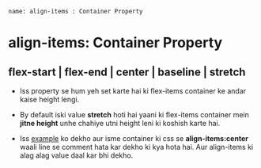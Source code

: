 ```ngMeta
name: align-items : Container Property
```

# align-items: Container Property
## flex-start | flex-end | center | baseline | stretch

- Iss property se hum yeh set karte hai ki flex-items container ke andar kaise height lengi.

- By default iski value **stretch** hoti hai yaani ki flex-items container mein **jitne height** unhe chahiye utni height leni ki koshish karte hai.

- Iss [example](http://codepen.io/navgurukul/pen/egavZJ) ko dekho aur isme container ki css se **align-items:center** waali line se comment hata kar dekho ki kya hota hai. Aur align-items ki alag alag value daal kar bhi dekho.